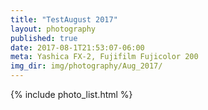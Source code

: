 ```yaml
---
title: "TestAugust 2017"
layout: photography
published: true
date: 2017-08-1T21:53:07-06:00
meta: Yashica FX-2, Fujifilm Fujicolor 200
img_dir: img/photography/Aug_2017/
---
```


{% include photo_list.html %}
